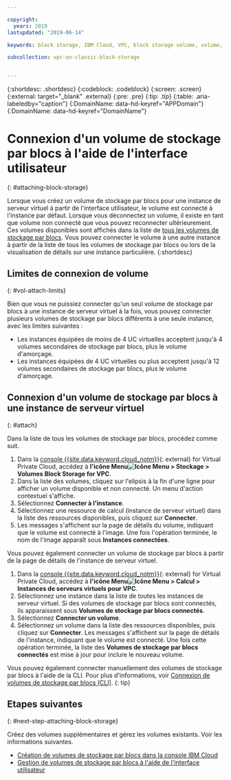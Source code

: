 ```yaml
---

copyright:
  years: 2019
lastupdated: "2019-06-14"

keywords: block storage, IBM Cloud, VPC, block storage volume, volume, volume attachment, virtual server instance, instance

subcollection: vpc-on-classic-block-storage


---
```


{:shortdesc: .shortdesc}
{:codeblock: .codeblock}
{:screen: .screen}
{:external: target="_blank" .external}
{:pre: .pre}
{:tip: .tip}
{:table: .aria-labeledby="caption"}
{:DomainName: data-hd-keyref="APPDomain"}
{:DomainName: data-hd-keyref="DomainName"}

# Connexion d'un volume de stockage par blocs à l'aide de l'interface utilisateur 
{: #attaching-block-storage}

Lorsque vous créez un volume de stockage par blocs pour une instance de serveur virtuel à partir de l'interface utilisateur, le volume est connecté à l'instance par défaut. Lorsque vous déconnectez un volume, il existe en tant que volume non connecté que vous pouvez reconnecter ultérieurement. Ces volumes disponibles sont affichés dans la liste de [tous les volumes de stockage par blocs](/docs/vpc-on-classic-block-storage?topic=vpc-on-classic-block-storage-viewing-block-storage#viewvols). Vous pouvez connecter le volume à une autre instance à partir de la liste de tous les volumes de stockage par blocs ou lors de la visualisation de détails sur une instance particulière.
{:shortdesc}

## Limites de connexion de volume 
{: #vol-attach-limits}

Bien que vous ne puissiez connecter qu'un seul volume de stockage par blocs à une instance de serveur virtuel à la fois, vous pouvez connecter plusieurs volumes de stockage par blocs différents à une seule instance, avec les limites suivantes : 

* Les instances équipées de moins de 4 UC virtuelles acceptent jusqu'à 4 volumes secondaires de stockage par blocs, plus le volume d'amorçage. 
* Les instances équipées de 4 UC virtuelles ou plus acceptent jusqu'à 12 volumes secondaires de stockage par blocs, plus le volume d'amorçage. 

## Connexion d'un volume de stockage par blocs à une instance de serveur virtuel 
{: #attach}

Dans la liste de tous les volumes de stockage par blocs, procédez comme suit. 

1. Dans la [console {{site.data.keyword.cloud_notm}}](https://{DomainName}/vpc){: external} for Virtual Private Cloud, accédez à **l'icône Menu![Icône Menu](../../icons/icon_hamburger.svg) > Stockage > Volumes Block Storage for VPC**.
1. Dans la liste des volumes, cliquez sur l'elipsis à la fin d'une ligne pour afficher un volume disponible et non connecté. Un menu d'action contextuel s'affiche. 
1. Sélectionnez **Connecter à l'instance**.
1. Sélectionnez une ressource de calcul (instance de serveur virtuel) dans la liste des ressources disponibles, puis cliquez sur **Connecter**.
1. Les messages s'affichent sur la page de détails du volume, indiquant que le volume est connecté à l'image. Une fois l'opération terminée, le nom de l'image apparaît sous **Instances connectées**.

Vous pouvez également connecter un volume de stockage par blocs à partir de la page de détails de l'instance de serveur virtuel. 

1. Dans la [console {{site.data.keyword.cloud_notm}}](https://{DomainName}/vpc){: external} for Virtual Private Cloud, accédez à **l'icône Menu![Icône Menu](../../icons/icon_hamburger.svg) > Calcul > Instances de serveurs virtuels pour VPC**.
1. Sélectionnez une instance dans la liste de toutes les instances de serveur virtuel. Si des volumes de stockage par blocs sont connectés, ils apparaissent sous **Volumes de stockage par blocs connectés**.
1. Sélectionnez **Connecter un volume**.
1. Sélectionnez un volume dans la liste des ressources disponibles, puis cliquez sur **Connecter**. Les messages s'affichent sur la page de détails de l'instance, indiquant que le volume est connecté. Une fois cette opération terminée, la liste des **Volumes de stockage par blocs connectés** est mise à jour pour inclure le nouveau volume. 

Vous pouvez également connecter manuellement des volumes de stockage par blocs à l'aide de la CLI. Pour plus d'informations, voir [Connexion de volumes de stockage par blocs (CLI)](/docs/vpc-on-classic-block-storage?topic=vpc-on-classic-block-storage-attaching-block-storage-cli).
{: tip}

## Etapes suivantes
{: #next-step-attaching-block-storage}

Créez des volumes supplémentaires et gérez les volumes existants. Voir les informations suivantes.

* [Création de volumes de stockage par blocs dans la console IBM Cloud](/docs/vpc-on-classic-block-storage?topic=vpc-on-classic-block-storage-creating-block-storage)
* [Gestion de volumes de stockage par blocs à l'aide de l'interface utilisateur](/docs/vpc-on-classic-block-storage?topic=vpc-on-classic-block-storage-managing-block-storage)
